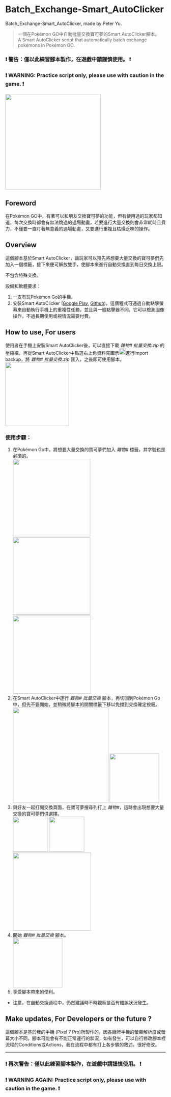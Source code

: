 # Batch_Exchange-Smart_AutoClicker

Batch_Exchange-Smart_AutoClicker, made by Peter Yu.
> 一個在Pokémon GO中自動批量交換寶可夢的Smart AutoClicker腳本。    
> A Smart AutoClicker script that automatically batch exchange pokémons in Pokémon GO.

### ❗ 警告：僅以此練習腳本製作，在遊戲中請謹慎使用。 ❗    
### ❗ WARNING: Practice script only, please use with caution in the game. ❗    
<img src= "https://github.com/peter890331/Batch_Exchange-Smart_AutoClicker/blob/figures/icon.png" width="300px">

## Foreword
在Pokémon GO中，有著可以和朋友交換寶可夢的功能，但有使用過的玩家都知道，每次交換時都會有無法跳過的過場動畫，若要進行大量交換則會非常耗時且費力，不僅要一直盯著無意義的過場動畫，又要進行重複且枯燥乏味的操作。    

## Overview
這個腳本基於Smart AutoClicker，讓玩家可以預先將想要大量交換的寶可夢們先加入一個標籤，接下來便可解放雙手，使腳本來進行自動交換直到每日交換上限。

不包含特殊交換。   

設備和軟體要求：
  1. 一支有玩Pokémon Go的手機。
  2. 安裝Smart AutoClicker ([Google Play][1], [Github][2])，這個程式可通過自動點擊螢幕來自動執行手機上的重複性任務，並且與一般點擊器不同，它可以檢測圖像操作，不過長期使用或視情況需要付費。

[1]: https://play.google.com/store/apps/details?id=com.buzbuz.smartautoclicker
[2]: https://github.com/Nain57/Smart-AutoClicker

## How to use, For users
使用者在手機上安裝Smart AutoClicker後，可以直接下載 *雜物# 批量交換.zip* 的壓縮檔，再從Smart AutoClicker中點選右上角資料夾圖示<img src= "https://github.com/peter890331/Batch_Exchange-Smart_AutoClicker/blob/figures/import.png" width="20px">進行Import backup，將 *雜物# 批量交換.zip* 匯入，之後即可使用腳本。    
<img src= "https://github.com/peter890331/Batch_Exchange-Smart_AutoClicker/blob/figures/import%20backup.png" width="200px">

### 使用步驟：
  1. 在Pokémon Go中，將想要大量交換的寶可夢們加入 *雜物#* 標籤，井字號也是必須的。    
     <img src= "https://github.com/peter890331/Batch_Exchange-Smart_AutoClicker/blob/figures/%E9%9B%9C%E7%89%A9%231.png" width="243px">    
     <img src= "https://github.com/peter890331/Batch_Exchange-Smart_AutoClicker/blob/figures/%E9%9B%9C%E7%89%A9%232.png" width="243px">
     <img src= "https://github.com/peter890331/Batch_Exchange-Smart_AutoClicker/blob/figures/%E5%AF%B6%E8%B2%9D%E9%BE%8D.png" width="245px">
  2. 在Smart AutoClicker中運行 *雜物# 批量交換* 腳本，再切回到Pokémon Go中，但先不要開始，並稍微將腳本的開關標籤下移以免擋到交換確定按鈕。    
     <img src= "https://github.com/peter890331/Batch_Exchange-Smart_AutoClicker/blob/figures/Smart%20AutoClicker.png" width="300px">
     <img src= "https://github.com/peter890331/Batch_Exchange-Smart_AutoClicker/blob/figures/Smart%20AutoClicker%20nonstart.png" height="155px">
  3. 與好友一起打開交換頁面，在寶可夢搜尋列打上 *雜物#*，這時會出現想要大量交換的寶可夢們供選擇。    
     <img src= "https://github.com/peter890331/Batch_Exchange-Smart_AutoClicker/blob/figures/%E4%BA%A4%E6%8F%9B1.png" height="110px">
     <img src= "https://github.com/peter890331/Batch_Exchange-Smart_AutoClicker/blob/figures/%E4%BA%A4%E6%8F%9B2.png" height="110px">    
     <img src= "https://github.com/peter890331/Batch_Exchange-Smart_AutoClicker/blob/figures/%E9%9B%9C%E7%89%A9%233.png" width="245px">
  4. 開始 *雜物# 批量交換* 腳本。    
     <img src= "https://github.com/peter890331/Batch_Exchange-Smart_AutoClicker/blob/figures/Smart%20AutoClicker%20start.png" height="155px">
  5. 享受腳本帶來的便利。
     
- 注意，在自動交換過程中，仍然建議時不時觀察是否有錯誤狀況發生。

## Make updates, For Developers or the future ?
這個腳本是基於我的手機 (Pixel 7 Pro)所製作的，因各廠牌手機的螢幕解析度或螢幕大小不同，腳本可能會有不能正常運行的狀況，如有發生，可以自行修改腳本裡流程的Conditions或Actions，我在流程中都有打上各步驟的敘述，很好修改。

---

### ❗ 再次警告：僅以此練習腳本製作，在遊戲中請謹慎使用。 ❗    
### ❗ WARNING AGAIN: Practice script only, please use with caution in the game. ❗
